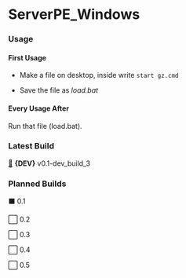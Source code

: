# ServerPE_Windows
### Usage
#### First Usage
* Make a file on desktop, inside write  `start gz.cmd`

* Save the file as _load.bat_
#### Every Usage After
Run that file (load.bat).
### Latest Build
[:radio_button:](https://github.com/thelucyclub/ServerPE_Windows/releases) __{DEV}__ v0.1-dev_build_3
### Planned Builds
:black_large_square: 0.1

:white_large_square: 0.2

:white_large_square: 0.3

:white_large_square: 0.4

:white_large_square: 0.5
